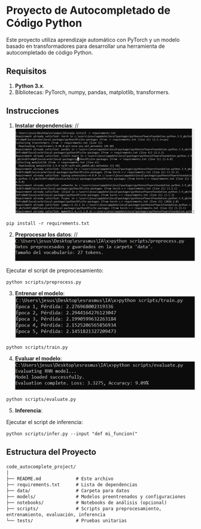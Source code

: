 
# Proyecto de Autocompletado de Código Python

Este proyecto utiliza aprendizaje automático con PyTorch y un modelo basado en transformadores para desarrollar una herramienta de autocompletado de código Python.

## Requisitos

1. **Python 3.x**.
2. Bibliotecas: PyTorch, numpy, pandas, matplotlib, transformers.

## Instrucciones

1. **Instalar dependencias**:
// ![Training Loss](image/Imagen1.png)


```
pip install -r requirements.txt
```

2. **Preprocesar los datos**:
// ![Training Loss](image/Imagen2.png)

Ejecutar el script de preprocesamiento:

```
python scripts/preprocess.py
```

3. **Entrenar el modelo**:
![Training Loss](image/Imagen3.png)
```
python scripts/train.py
```

4. **Evaluar el modelo**:
![Training Loss](image/Imagen4.png)
```
python scripts/evaluate.py
```

5. **Inferencia**:

Ejecutar el script de inferencia:

```
python scripts/infer.py --input "def mi_funcion("
```

## Estructura del Proyecto

```
code_autocomplete_project/
│
├── README.md             # Este archivo
├── requirements.txt      # Lista de dependencias
├── data/                 # Carpeta para datos
├── models/               # Modelos preentrenados y configuraciones
├── notebooks/            # Notebooks de análisis (opcional)
├── scripts/              # Scripts para preprocesamiento, entrenamiento, evaluación, inferencia
└── tests/                # Pruebas unitarias

